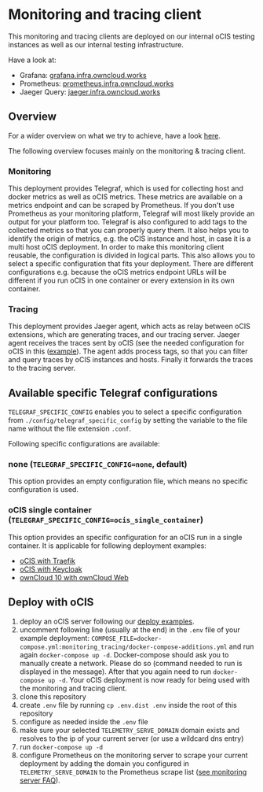 # Monitoring and tracing client

This monitoring and tracing clients are deployed on our internal oCIS testing instances as well as our internal testing infrastructure.

Have a look at:

- Grafana: [grafana.infra.owncloud.works](https://grafana.infra.owncloud.works)
- Prometheus: [prometheus.infra.owncloud.works](https://prometheus.infra.owncloud.works)
- Jaeger Query: [jaeger.infra.owncloud.works](https://jaeger.infra.owncloud.works)

## Overview

For a wider overview on what we try to achieve, have a look [here](https://owncloud.github.io/ocis/deployment/monitoring-tracing/).

The following overview focuses mainly on the monitoring & tracing client.

### Monitoring

This deployment provides Telegraf, which is used for collecting host and docker metrics as well as oCIS metrics. These metrics are available on a metrics endpoint and can be scraped by Prometheus. If you don't use Prometheus as your monitoring platform, Telegraf will most likely provide an output for your platform too. Telegraf is also configured to add tags to the collected metrics so that you can properly query them. It also helps you to identify the origin of metrics, e.g. the oCIS instance and host, in case it is a multi host oCIS deployment.
In order to make this monitoring client reusable, the configuration is divided in logical parts. This also allows you to select a specific configuration that fits your deployment. There are different configurations e.g. because the oCIS metrics endpoint URLs will be different if you run oCIS in one container or every extension in its own container.

### Tracing

This deployment provides Jaeger agent, which acts as relay between oCIS extensions, which are generating traces, and our tracing server. Jaeger agent receives the traces sent by oCIS (see the needed configuration for oCIS in this ([example](https://github.com/owncloud/ocis/blob/master/deployments/examples/ocis_traefik/monitoring_tracing/docker-compose-additions.yml)). The agent adds process tags, so that you can filter and query traces by oCIS instances and hosts. Finally it forwards the traces to the tracing server.

## Available specific Telegraf configurations

`TELEGRAF_SPECIFIC_CONFIG` enables you to select a specific configuration from `./config/telegraf_specific_config` by setting the variable to the file name without the file extension `.conf`.

Following specific configurations are available:

### none (`TELEGRAF_SPECIFIC_CONFIG=none`, default)

This option provides an empty configuration file, which means no specific configuration is used.

### oCIS single container (`TELEGRAF_SPECIFIC_CONFIG=ocis_single_container`)

This option provides an specific configuration for an oCIS run in a single container. It is applicable for following deployment examples:

- [oCIS with Traefik](https://owncloud.github.io/ocis/deployment/ocis_traefik/)
- [oCIS with Keycloak](https://owncloud.github.io/ocis/deployment/ocis_keycloak/)
- [ownCloud 10 with ownCloud Web](https://owncloud.github.io/ocis/deployment/owncloud10_with_oc_web/)

## Deploy with oCIS

1. deploy an oCIS server following our [deploy examples](https://owncloud.github.io/ocis/deployment/#deployments-scenarios-and-examples).
1. uncomment following line (usually at the end) in the `.env` file of your example deployment: `COMPOSE_FILE=docker-compose.yml:monitoring_tracing/docker-compose-additions.yml` and run again `docker-compose up -d`. Docker-compose should ask you to manually create a network. Please do so (command needed to run is displayed in the message). After that you again need to run `docker-compose up -d`. Your oCIS deployment is now ready for being used with the monitoring and tracing client.
1. clone this repository
1. create `.env` file by running `cp .env.dist .env` inside the root of this repository
1. configure as needed inside the `.env` file
1. make sure your selected `TELEMETRY_SERVE_DOMAIN` domain exists and resolves to the ip of your current server (or use a wildcard dns entry)
1. run `docker-compose up -d`
1. configure Prometheus on the monitoring server to scrape your current deployment by adding the domain you configured in `TELEMETRY_SERVE_DOMAIN` to the Prometheus scrape list ([see monitoring server FAQ](https://github.com/owncloud-devops/monitoring-tracing-server#how-can-i-set-up-my-ocis-deployment--server-being-scraped)).
